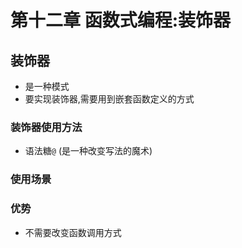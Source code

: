 # 第十二章 函数式编程:装饰器

## 装饰器

- 是一种模式
- 要实现装饰器,需要用到嵌套函数定义的方式

### 装饰器使用方法

- 语法糖`@` (是一种改变写法的魔术)

### 使用场景

### 优势

- 不需要改变函数调用方式

